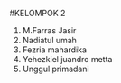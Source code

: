 #KELOMPOK 2
1. M.Farras Jasir
2. Nadiatul umah
3. Fezria mahardika
4. Yehezkiel juandro metta
5. Unggul primadani
